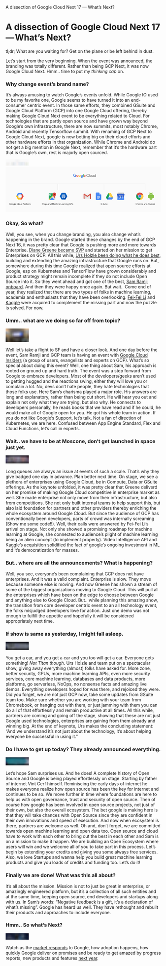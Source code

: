 A dissection of Google Cloud Next 17 — What’s Next?

# A dissection of Google Cloud Next 17 — What’s Next?

tl;dr; What are you waiting for? Get on the plane or be left behind in dust.

Let’s start from the very beginning. When the event was announced, the branding was totally different. Rather than being GCP Next, it was now Google Cloud Next. Hmm.. time to put my *thinking cap* on.

### Why change event’s brand name?

It’s always amusing to watch Google’s events unfold. While Google IO used to be my favorite one, Google seems to have turned it into an end-consumer centric event. In those same efforts, they combined GSuite and Google Cloud Platform (GCP) into one Google Cloud offering, thereby making Google Cloud Next event to be everything related to Cloud. For technologies that are partly open source and have grown way beyond Google’s own infrastructure, there are now summits, most notably Chrome, Android and recently Tensorflow summit. With renaming of GCP Next to Google Cloud Next, google is now betting big on their cloud efforts and other hardware efforts in that organization. While Chrome and Android do not get a big mention in Google Next, remember that it’s the hardware part that is Google’s own, rest is majorly open sourced.

![](../_resources/dc37475677fb5415e63f63e56237b13d.png)![1*ndThs0nKWvUcoztFqgTMQA.png](../_resources/7149a153d301b388b0088a1fdfe8c170.png)

### Okay, So what?

Well, you see, when you change branding, you also change what’s happening in the brand. Google started these changes by the end of GCP Next 16, it was pretty clear that Google is pushing more and more towards Enterprise. [Diane Greene became SVP](https://www.forbes.com/sites/roberthof/2016/05/08/google-cloud-chief-diane-greene-heres-how-well-catch-amazon-and-microsoft/#627d9ee92270) and started on her mission to get Enterprises on GCP. All this while, [Urs Holzle been doing what he does best](https://research.google.com/pubs/author79.html), building and extending the amazing infrastructure that Google runs on. But, somewhere during this time Google realized that open source efforts at Google, esp on Kubernetes and TensorFlow have grown considerably and product strategy might remain incomplete if they do not include Open Source into it. So they went ahead and got one of the best, [Sam Ramji onboard](https://techcrunch.com/2016/11/17/cloud-foundry-foundation-ceo-sam-ramji-departs-for-google/). And then they were happy once again. But wait.. Come end of year, they realized that there are two types of folks in machine learning, academia and enthusiasts that they have been overlooking. [Fei-Fei Li](http://vision.stanford.edu/feifeili/) and [Kaggle](https://www.kaggle.com/) were acquired to complement the missing part and now the puzzle is solved. For now.

### Umm.. what are we doing so far off from topic?

![](../_resources/ca8c92e1561893eb3ae74f73da562455.png)

Well let’s take a flight to SF and have a closer look. And one day before the event, Sam Ramji and GCP team is having an event with [Google Cloud Insiders](https://gcp-slack.appspot.com/) (a group of users, evangelists and experts on GCP). What’s so special about doing this event? Well, one thing about Sam, his approach is rooted on ground up and hard truth. The event was a step forward from Google to embrace developers. Most of the developers/geeks aren’t used to getting hugged and the reactions swing, either they will love you or complain a lot. No, devs don’t hate people, they hate technologies that those folks use. Here Sam’s charisma played a major role. His answers are long and explanatory, rather than being cut short. He will hear you out and explain not only what they are trying, but also why. He connects to developers personally, he reads books that we have read and if he could, he would make all of Google open for you. He got his whole team in action. If you do not like Google’s Support, let’s talk. Not a fan of direction of Kubernetes, we are here. Confused between App Engine Standard, Flex and Cloud Functions, let’s call in experts.

### Wait.. we have to be at Moscone, don’t get launched in space just yet.

![](../_resources/05223f369d6cd31422f864548987c4e6.png)

Long queues are always an issue at events of such a scale. That’s why they give badged one day in advance. Plan better next time. On stage, we see a plethora of enterprises using Google Cloud, be in Compute, Data or GSuite offerings. As the keynote unfolded, it was pretty clear that Greene deliverd on her promise of making Google Cloud competitive in enterprise market as well. She made enterprise not only move from their infrastructure, but also from competitions. She not only built internal teams to help support this, but also laid foundation for partners and other providers thereby enriching the whole ecosystem around Google Cloud. But since the audience of GCP has conventionally been developers, parts of crowd was internally screaming (Show me some code!!). Well, their calls were answered by Fei-Fei Li’s arrival on stage. Not only she showed a promising roadmap for machine learning at Google, she connected to audience’s plight of machine learning being an alien concept (to implement properly). Video Intelligence API and Kaggle’s acquisition solidified the fact of google’s ongoing investment in ML and it’s democratization for masses.

### But.. where are all the announcements? What is happening?

Well, you see, everyone’s been complaining that GCP does not have enterprises. And it was a valid complaint. Enterprise is slow. They move because someone else is moving. And now Greene has shown a stream of some of the biggest organizations moving to Google Cloud. This will pull all the enterprises which have been on the edge to choose between Google and anything else to Google Cloud. But.. while planning this amazing show, the transition from core developer centric event to an all technology event, the folks misjudged developers love for action. Just one demo was not enough to fulfill the appetite and hopefully it will be considered appropriately next time.

### If show is same as yesterday, I might fall asleep.

![](../_resources/31bf4d2833739cb09f8a9ae27a9950a0.png)

You get a car, and you get a car and you too will get a car. Everyone gets something! *Not Titan though*. Urs Holzle and team put on a spectacular show, giving away everything (almost) folks have asked for. More zone, better security, GPUs, more machine learning APIs, even more security services, core machine learning, databases and data products, more platforms, go serverless, NoOps, no nonsense facts and amazing live demos. Everything developers hoped for was there, and rejoiced they were. Did you forget, we are not just GCP now, take some updates from GSuite team too. Make sure whether you are working with your team from Chromebook, or hanging out with them, or just jamming with them you can do all of that effortlessly and remain productive at all times. All this while, partners are coming and going off the stage, showing that these are not just Google used technologies, enterprises are gaining from them already and winning big. At the end of keynote, Urs makes the concluding statement: “And we understand it’s not just about the technology, it’s about helping everyone be successful in using it.”

### Do I have to get up today? They already announced everything.

![](../_resources/f0976caf957b0b92758a7aee59067b1b.png)

Let’s hope Sam surprises us. And he does! A complete history of Open Source and Google is being played effortlessly on stage. Starting by father of internet Vint Cerf himself. Reminiscing the early days of internet he makes everyone realize how open source has been the key for internet and continues to be so. We move further in time where foundations are here to help us with open governance, trust and security of open source. Then of course how google has been involved in open source projects, not just of their own, but also the overall ecosystem. The bet google is making here is that they will take chances with Open Source since they are confident in their own innovations and speed of execution. And now when ecosystem is there, partners are welcome as well. Oh and, don’t forget, we are committed towards open machine learning and open data too. Open source and cloud have to work with each other to bring out the best in each other and Sam is on a mission to make it happen. We are building an Open Ecosystem where users will win and we welcome all of you to take part in this process. Let’s begin by extending your credits and giving you some always free services. Also, we love Startups and wanna help you build great machine learning products and give you loads of credits and funding too. Let’s do it!

### Finally we are done! What was this all about?

It’s all about the mission. Mission is not to just be great in enterprise, or amazingly engineered platform, but it’s a collection of all such entities and at the same time, keeping open source, end developers and startups along with us. In Sam’s words: “Negative feedback is a gift, it’s a declaration of what’s missing”. Google has heard us well. They have rethought and rebuilt their products and approaches to include everyone.

### Hmm.. So what’s Next?

![](../_resources/fc3c95020ec908850035f403d57c4c4f.png)

Watch as the [market responds](https://aws.amazon.com/blogs/aws/new-instance-size-flexibility-for-ec2-reserved-instances/) to Google, how adoption happens, how quickly Google deliver on promises and be ready to get amazed by progress reports, new products and features [next year](https://cloudnext.withgoogle.com/).